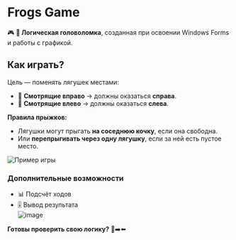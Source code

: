 # Frogs Game  

🎮 **🐸 Логическая головоломка**, созданная при освоении Windows Forms и работы с графикой.  

## **Как играть?**  
Цель — поменять лягушек местами:  
- 🐸 **Смотрящие вправо** → должны оказаться **справа**.  
- 🐸 **Смотрящие влево** → должны оказаться **слева**.  

**Правила прыжков:**  
- Лягушки могут прыгать **на соседнюю кочку**, если она свободна.  
- Или **перепрыгивать через одну лягушку**, если за ней есть пустое место.  

![Пример игры](Frog_game.gif)  

### **Дополнительные возможности**  
- 📊 Подсчёт ходов  
- 🎚️ Вывод результата   
![image](https://github.com/user-attachments/assets/6cdbefd6-7bd4-47c1-a294-9332f19c5996)
 

**Готовы проверить свою логику?** 🐸➡️⬅️  
